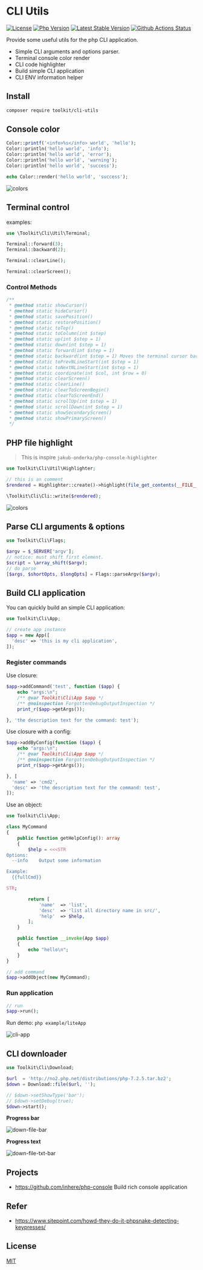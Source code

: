 # CLI Utils

[![License](https://img.shields.io/packagist/l/toolkit/cli-utils.svg?style=flat-square)](LICENSE)
[![Php Version](https://img.shields.io/badge/php-%3E=7.1.0-brightgreen.svg?maxAge=2592000)](https://packagist.org/packages/toolkit/cli-utils)
[![Latest Stable Version](http://img.shields.io/packagist/v/toolkit/cli-utils.svg)](https://packagist.org/packages/toolkit/cli-utils)
[![Github Actions Status](https://github.com/php-toolkit/cli-utils/workflows/Unit-tests/badge.svg)](https://github.com/php-toolkit/cli-utils/actions)

Provide some useful utils for the php CLI application. 

- Simple CLI arguments and options parser.
- Terminal console color render
- CLI code highlighter
- Build simple CLI application
- CLI ENV information helper

## Install

```bash
composer require toolkit/cli-utils
```

## Console color

```php
Color::printf('<info>%s</info> world', 'hello');
Color::println('hello world', 'info');
Color::println('hello world', 'error');
Color::println('hello world', 'warning');
Color::println('hello world', 'success');

echo Color::render('hello world', 'success');
```

![colors](example/terminal-color.png)

## Terminal control

examples:

```php
use \Toolkit\Cli\Util\Terminal;

Terminal::forward(3);
Terminal::backward(2);

Terminal::clearLine();

Terminal::clearScreen();
```

### Control Methods

```php
/**
 * @method static showCursor()
 * @method static hideCursor()
 * @method static savePosition()
 * @method static restorePosition()
 * @method static toTop()
 * @method static toColumn(int $step)
 * @method static up(int $step = 1)
 * @method static down(int $step = 1)
 * @method static forward(int $step = 1)
 * @method static backward(int $step = 1) Moves the terminal cursor backward
 * @method static toPrevNLineStart(int $step = 1)
 * @method static toNextNLineStart(int $step = 1)
 * @method static coordinate(int $col, int $row = 0)
 * @method static clearScreen()
 * @method static clearLine()
 * @method static clearToScreenBegin()
 * @method static clearToScreenEnd()
 * @method static scrollUp(int $step = 1)
 * @method static scrollDown(int $step = 1)
 * @method static showSecondaryScreen()
 * @method static showPrimaryScreen()
 */
```

## PHP file highlight

> This is inspire `jakub-onderka/php-console-highlighter`

```php
use Toolkit\Cli\Util\Highlighter;

// this is an comment
$rendered = Highlighter::create()->highlight(file_get_contents(__FILE__));

\Toolkit\Cli\Cli::write($rendered);
```

![colors](example/cli-php-file-highlight.png)

## Parse CLI arguments & options

```php
use Toolkit\Cli\Flags;

$argv = $_SERVER['argv'];
// notice: must shift first element.
$script = \array_shift($argv);
// do parse
[$args, $shortOpts, $longOpts] = Flags::parseArgv($argv);
```

## Build CLI application

You can quickly build an simple CLI application:

```php
use Toolkit\Cli\App;

// create app instance
$app = new App([
  'desc' => 'this is my cli application',
]);
```

### Register commands

Use closure:

```php
$app->addCommand('test', function ($app) {
    echo "args:\n";
    /** @var Toolkit\Cli\App $app */
    /** @noinspection ForgottenDebugOutputInspection */
    print_r($app->getArgs());

}, 'the description text for the command: test');
```

Use closure with a config:

```php
$app->addByConfig(function ($app) {
    echo "args:\n";
    /** @var Toolkit\Cli\App $app */
    /** @noinspection ForgottenDebugOutputInspection */
    print_r($app->getArgs());

}, [
  'name' => 'cmd2',
  'desc' => 'the description text for the command: test',
]);
```

Use an object:

```php
use Toolkit\Cli\App;

class MyCommand
{
    public function getHelpConfig(): array
    {
        $help = <<<STR
Options:
  --info    Output some information

Example:
  {{fullCmd}}

STR;

        return [
            'name'  => 'list',
            'desc'  => 'list all directory name in src/',
            'help'  => $help,
        ];
    }

    public function __invoke(App $app)
    {
        echo "hello\n";
    }
}

// add command
$app->addObject(new MyCommand);
```

### Run application

```php
// run
$app->run();
```

Run demo: `php example/liteApp`

![cli-app](example/cli-app.png)

## CLI downloader

```php
use Toolkit\Cli\Download;

$url  = 'http://no2.php.net/distributions/php-7.2.5.tar.bz2';
$down = Download::file($url, '');

// $down->setShowType('bar');
// $down->setDebug(true);
$down->start();
```

**Progress bar**

![down-file-bar](./example/down-file-bar.jpg)

**Progress text**

![down-file-txt-bar](./example/down-file-txt-bar.jpg)

## Projects 

- https://github.com/inhere/php-console Build rich console application

## Refer

- https://www.sitepoint.com/howd-they-do-it-phpsnake-detecting-keypresses/

## License

[MIT](LICENSE)

